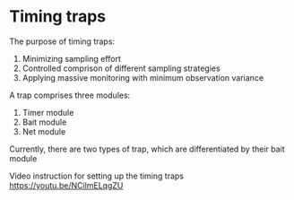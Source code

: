 # Timing traps

The purpose of timing traps:

1. Minimizing sampling effort
2. Controlled comprison of different sampling strategies
3. Applying massive monitoring with minimum observation variance
   

A trap comprises three modules:

1. Timer module
2. Bait module
3. Net module

Currently, there are two types of trap, which are differentiated by their bait module


Video instruction for setting up the timing traps  
https://youtu.be/NCilmELqgZU








